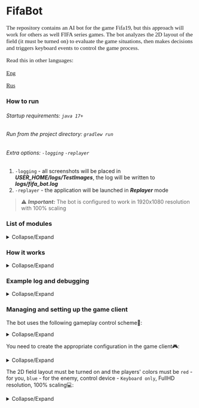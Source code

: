 # FifaBot

<!--suppress HtmlDeprecatedAttribute -->
<span style="font-family: 'Bebas Neue',serif; font-size: 1.1em;">
The repository contains an AI bot for the game Fifa19, but this approach will work for others as well
FIFA series games. The bot analyzes the 2D layout of the field (it must be turned on) to evaluate the game
situations, then makes decisions and triggers keyboard events to control the game process.

Read this in other languages: 

[Eng](./README.md)

[Rus](./README.ru.md)

</span>

### How to run

###### Startup requirements: `java 17+`

###### Run from the project directory: `gradlew run`

###### Extra options: `-logging` `-replayer`

1. `-logging` - all screenshots will be placed in _**USER_HOME/logs/TestImages**_, the log will be written to _**logs/fifa_bot.log**_
2. `-replayer` - the application will be launched in **_Replayer_** mode

>:warning: **_Important:_** The bot is configured to work in 1920x1080 resolution with 100% scaling

### List of modules

<details>
  <summary>Collapse/Expand</summary>

[Main](src/main/java/org/bot/Main.java) - entry point for the application, creation and initialization of basic objects

[ImageAnalysis](src/main/java/org/bot/ImageAnalysis.java) - the class analyzes the image of the field diagram

[GeometryUtils](src/main/java/org/bot/utils/GeometryUtils.java)- class provides helper
methods for 2D geometry

[ImageUtils](src/main/java/org/bot/utils/ImageUtils.java) - the class provides helper methods for
serialization/deserialization of game state to/from `.dat` file, getting image pixel color,
methods for organizing replay analysis, etc.

[GameInfo](src/main/java/org/bot/GameInfo.java) - data class that stores information about the current game
situations - coordinates of players, ball, active player, etc.

[GameHistory](src/main/java/org/bot/GameHistory.java) - class stores previous game states
and previous decisions

[GameAction](src/main/java/org/bot/GameAction.java) - class responsible for creating a game
actions (pass, hit, move, etc.)

[DecisionMaker](src/main/java/org/bot/DecisionMaker.java) - the class is responsible for making the best decision on
based on data from [`GameInfo`](src/main/java/org/bot/GameInfo.java)

[ActionProducer](src/main/java/org/bot/ActionProducer.java) - the class is responsible for generating device events
input. Currently only keyboard is available

[ImageLogProducer](src/main/java/org/bot/debug/ImageLogProducer.java) - the class creates a `full_game.png` image
displaying a visual log of the game. This is necessary for 
debugging purposes and analysis of the "replay" from `USER_HOME/logs/TestImages`

[ColorsEnum](src/main/java/org/bot/enums/ColorsEnum.java) - listing the color ranges for which
objects are identified during image analysis

[ControlsEnum](src/main/java/org/bot/enums/ColorsEnum.java) - listing possible game actions and their groups

[GameConstantsEnum](src/main/java/org/bot/enums/GameConstantsEnum.java) - stores static information
unchangeable over time (coordinates of the center of the field, penalty area, initial delay of actions, etc.)

[GeomEnum](src/main/java/org/bot/enums/GeomEnum.java) - stores auxiliary enumerations for defining directions
</details>

### How it works
<details>
  <summary>Collapse/Expand</summary>

The main game loop starts and the bot takes a screenshot of the field as `BufferedImage`, for example:soccer::

<p align="center">
    <img style="display: block; margin-left: auto; margin-right: auto; width: 60%" src="files/2027169000811800.png" alt="state_1">
</p>

The bot analyzed the screenshot and received the following information:

    playmates=[       opposites=[       activePlayer=[x=33,y=63] 
      [x=65,y=6]        [x=134,y=23]    ball=[x=36,y=64]
      [x=108,y=7]       [x=165,y=35]    isPlaymateBallPossession=true
      [x=117,y=49]      [x=165,y=61]    isShadingField=false
      [x=65,y=53]       [x=92,y=65]     isNobodyBallPossession=false
      [x=33,y=63]       [x=155,y=65]    playmateSide=LEFT_PLAYMATE_SIDE
      [x=140,y=67]      [x=214,y=73]
      [x=106,y=72]      [x=165,y=77]
      [x=82,y=94]       [x=141,y=81]
      [x=53,y=96]       [x=104,y=86]
      [x=65,y=134]      [x=165,y=103]
      [x=108,y=134]]    [x=138,y=118]]

Based on this information, a set of suitable actions was identified:

    [
      [
         controls=[MOVE_UP, MOVE_RIGHT, ATTACK_SHORT_PASS_HEADER],
         actionTargetPlayer=[x=65,y=53]
      ],
      [
         controls=[MOVE_RIGHT],
         actionTargetPlayer=[x=33,y=63]
      ], 
      [
         controls=[ATTACK_PROTECT_BALL],
         actionTargetPlayer=[x=33,y=63]
      ]
    ]

From a set of actions, the bot selects the highest priority:

    [
       controls=[MOVE_UP, MOVE_RIGHT, ATTACK_SHORT_PASS_HEADER],
       actionTargetPlayer=[x=65,y=53]
    ]

After executing the action, we get a new state:soccer::

<p align="center">
    <img style="display: block; margin-left: auto; margin-right: auto; width: 60%" src="files/2027169766038500.png" alt="state_2">
</p>

The bot performed the action correctly - gave a pass to the player who was in the upper right corner from
active player in the previous screenshot, then the cycle repeats.

</details>

### Example log and debugging

<details>
  <summary>Collapse/Expand</summary>

This is what part of the log looks like with the described states:file_folder::

<p align="center">
    <img style="display: block; margin-left: auto; margin-right: auto; width: 90%" src="files/log.png" alt="log">
</p>

For the purpose of debugging and analyzing the behavior of the bot, a class was written
[ImageLogProducer](src/main/java/org/bot/debug/ImageLogProducer.java)
allowing you to link a text log with an image of the game state.

An example of a visual log for the states described above:mag_right::

<p align="center">
    <img style="display: block; margin-left: auto; margin-right: auto; width: 90%" src="files/full_game.png" alt="full_game">
</p>

>:warning: **_Important:_** The `USER_HOME/logs/TestImages` folder should contain quite limited
> the number of images corresponding to a certain game interval, otherwise for
> [ImageLogProducer](src/main/java/org/bot/debug/ImageLogProducer.java) may not be enough
> RAM create too long final image

</details>

### Managing and setting up the game client

The bot uses the following gameplay control scheme:wrench::

<details>
  <summary>Collapse/Expand</summary>

**_SPRINT_** - `VK_E`

**_MOVE_UP_** - `VK_UP`

**_MOVE_DOWN_** - `VK_DOWN`

**_MOVE_LEFT_** - `VK_LEFT`

**_MOVE_RIGHT_** - `VK_RIGHT`

**_MOVE_UP_PAD_** - `VK_NUMPAD8`

**_MOVE_DOWN_PAD_** - `VK_NUMPAD2`

**_MOVE_LEFT_PAD_** - `VK_NUMPAD4`

**_MOVE_RIGHT_PAD_** - `VK_NUMPAD6`

**_TACTICS_** - `VK_J`

**_MENTALITY_LEFT_** - `VK_K`

**_MENTALITY_RIGHT_** - `VK_L`

**_CUSTOM_TACTICS_** - `VK_CAPS_LOCK`

**_SWITCH_FROM_GK_** - `VK_F`

**_ATTACK_THROUGH_BALL_** - `VK_A`

**_ATTACK_LOB_PASS_CROSS_HEADER_** - `VK_S`

**_ATTACK_SHOOT_VOLLEY_HEADER_** - `VK_W`

**_ATTACK_SHORT_PASS_HEADER_** - `VK_D`

**_ATTACK_PLAYER_RUN_MODIFIER_** - `VK_SPACE`

**_ATTACK_FINESSE_SHOT_MODIFIER_** - `VK_Q`

**_ATTACK_PROTECT_BALL_** - `VK_SHIFT`

**_DEFENCE_RUSH_GK_** - `VK_A`

**_DEFENCE_SLIDING_TACKLE_** - `VK_S`

**_DEFENCE_TACKLE_PUSH_OR_PULL_** - `VK_W`

**_DEFENCE_CONTAIN_** - `VK_D`

**_DEFENCE_CHANGE_PLAYER_** - `VK_SPACE`

**_DEFENCE_TEAMMATE_CONTAIN_** - `VK_Q`

**_DEFENCE_JOCKEY_** - `VK_SHIFT`

**_CHIP_SHOT_** - `VK_SPACE + VK_W`

**_FINESSE_SHOT_** - `VK_Q + VK_W`

**_LOW_SHOT_** - `VK_SPACE + VK_Q + VK_W`

**_THREADED_THROUGH_PASS_** - `VK_Q + VK_A`

**_LOBBED_THROUGH_PASS_** - `VK_SPACE + VK_A`

**_DRIVEN_LOB_PASS_CROSS_** - `VK_Q + VK_S`

**_HIGH_LOB_CROSS_** - `VK_SPACE + VK_S`

**_LOW_CROSS_** - `VK_S + VK_S`

**_SCOOP_LOB_** - `VK_SHIFT + VK_S`

**_CANCEL_** - `VK_SHIFT + VK_E`

**_FLAIR_PASS_** - `VK_SHIFT + VK_D`

**_FLAIR_SHOOT_** - `VK_SHIFT + VK_W`

**_DRIVEN_GROUND_PASS_** - `VK_Q + VK_D`

**_RUNNING_JOCKEY_** - `VK_SHIFT + VK_E`

</details>

You need to create the appropriate configuration in the game client:video_game::

<details>
  <summary>Collapse/Expand</summary>
    <p align="center">
      <img style="display: block; margin-left: auto; margin-right: auto; width: 90%" src="files/controls_eng_1.png" alt="controls_eng_1">
    </p>
    <p align="center">
      <img style="display: block; margin-left: auto; margin-right: auto; width: 90%" src="files/controls_eng_2.png" alt="controls_eng_2">
    </p>
    <p align="center">
      <img style="display: block; margin-left: auto; margin-right: auto; width: 90%" src="files/controls_eng_3.png" alt="controls_eng_3">
    </p>
</details>

The 2D field layout must be turned on and the players' colors must be `red` - for you,
`blue` - for the enemy, control device - `Keyboard only`,
FullHD resolution, 100% scaling:computer::

<details>
  <summary>Collapse/Expand</summary>
    <p align="center">
        <img style="display: block; margin-left: auto; margin-right: auto; width: 90%" src="files/settting_eng.png" alt="settting_eng">
    </p>
</details>
